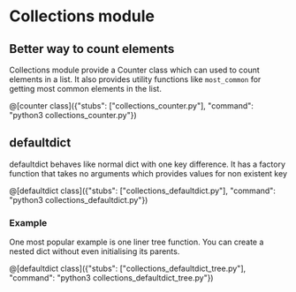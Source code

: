 # Collections module

## Better way to count elements

Collections module provide a Counter class which can used to count elements in a list. It also provides utility functions like `most_common` for getting most common elements in the list.

@[counter class]({"stubs": ["collections_counter.py"], "command": "python3 collections_counter.py"})

## defaultdict

defaultdict behaves like normal dict with one key difference. It has a factory function that takes no arguments which provides values for non existent key

@[defaultdict class]({"stubs": ["collections_defaultdict.py"], "command": "python3 collections_defaultdict.py"})

### Example
One most popular example is one liner tree function. You can create a nested dict without even initialising its parents.

@[defaultdict class]({"stubs": ["collections_defaultdict_tree.py"], "command": "python3 collections_defaultdict_tree.py"})
